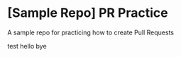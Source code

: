 # [Sample Repo] PR Practice
A sample repo for practicing how to create Pull Requests

test
hello
bye

